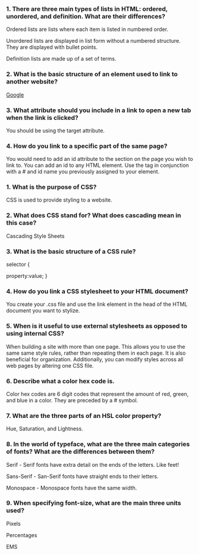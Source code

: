 ### 1. There are three main types of lists in HTML: ordered, unordered, and definition. What are their differences?

Ordered lists are lists where each item is listed in numbered order.


Unordered lists are displayed in list form without a numbered structure. They are displayed with bullet points.


Definition lists are made up of a set of terms.

### 2. What is the basic structure of an element used to link to another website?

<a href="http://www.google.com">Google</a>


<a href="website address for google">   </a>

### 3. What attribute should you include in a link to open a new tab when the link is clicked?

You should be using the target attribute.

### 4. How do you link to a specific part of the same page?

You would need to add an id attribute to the section on the page you wish to link to.  You can add an id to any HTML element.  Use the <a> tag in conjunction with a # and id name you previously assigned to your element.


### 1. What is the purpose of CSS?

CSS is used to provide styling to a website.

### 2. What does CSS stand for? What does cascading mean in this case?

Cascading Style Sheets

### 3. What is the basic structure of a CSS rule?

selector {

  property:value;
}
### 4. How do you link a CSS stylesheet to your HTML document?

You create your .css file and use the link element in the head of the HTML document you want to stylize.

### 5. When is it useful to use external stylesheets as opposed to using internal CSS?

When building a site with more than one page.  This allows you to use the same same style rules, rather than repeating them in each page. It is also beneficial for organization.  Additionally, you can modify styles across all web pages by altering one CSS file.

### 6. Describe what a color hex code is.

Color hex codes are 6 digit codes that represent the amount of red, green, and blue in a color.  They are preceded by a # symbol.

### 7. What are the three parts of an HSL color property?

Hue, Saturation, and Lightness.

### 8. In the world of typeface, what are the three main categories of fonts? What are the differences between them?

Serif - Serif fonts have extra detail on the ends of the letters.  Like feet!


Sans-Serif - San-Serif fonts have straight ends to their letters.


Monospace - Monospace fonts have the same width.

### 9. When specifying font-size, what are the main three units used?

Pixels


Percentages


EMS
